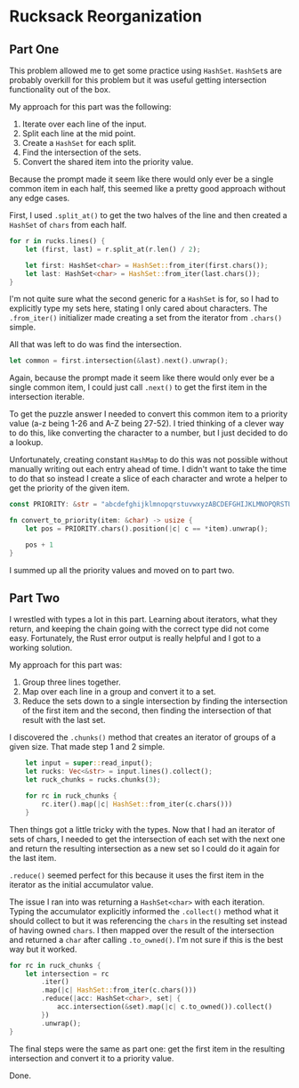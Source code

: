 # Rucksack Reorganization

## Part One

This problem allowed me to get some practice using `HashSet`. `HashSet`s are probably overkill for this problem but it was useful getting intersection functionality out of the box.

My approach for this part was the following:

1. Iterate over each line of the input.
2. Split each line at the mid point.
3. Create a `HashSet` for each split.
4. Find the intersection of the sets.
5. Convert the shared item into the priority value.

Because the prompt made it seem like there would only ever be a single common item in each half, this seemed like a pretty good approach without any edge cases.

First, I used `.split_at()` to get the two halves of the line and then created a `HashSet` of `chars` from each half.

```rust
for r in rucks.lines() {
    let (first, last) = r.split_at(r.len() / 2);

    let first: HashSet<char> = HashSet::from_iter(first.chars());
    let last: HashSet<char> = HashSet::from_iter(last.chars());
}
```

I'm not quite sure what the second generic for a `HashSet` is for, so I had to explicitly type my sets here, stating I only cared about characters. The `.from_iter()` initializer made creating a set from the iterator from `.chars()` simple.

All that was left to do was find the intersection.

```rust
let common = first.intersection(&last).next().unwrap();
```

Again, because the prompt made it seem like there would only ever be a single common item, I could just call `.next()` to get the first item in the intersection iterable.

To get the puzzle answer I needed to convert this common item to a priority value (a-z being 1-26 and A-Z being 27-52). I tried thinking of a clever way to do this, like converting the character to a number, but I just decided to do a lookup.

Unfortunately, creating constant `HashMap` to do this was not possible without manually writing out each entry ahead of time. I didn't want to take the time to do that so instead I create a slice of each character and wrote a helper to get the priority of the given item.

```rust
const PRIORITY: &str = "abcdefghijklmnopqrstuvwxyzABCDEFGHIJKLMNOPQRSTUVWXYZ";

fn convert_to_priority(item: &char) -> usize {
    let pos = PRIORITY.chars().position(|c| c == *item).unwrap();

    pos + 1
}
```

I summed up all the priority values and moved on to part two.

## Part Two

I wrestled with types a lot in this part. Learning about iterators, what they return, and keeping the chain going with the correct type did not come easy. Fortunately, the Rust error output is really helpful and I got to a working solution.

My approach for this part was:

1. Group three lines together.
2. Map over each line in a group and convert it to a set.
3. Reduce the sets down to a single intersection by finding the intersection of the first item and the second, then finding the intersection of that result with the last set.

I discovered the `.chunks()` method that creates an iterator of groups of a given size. That made step 1 and 2 simple.

```rust
    let input = super::read_input();
    let rucks: Vec<&str> = input.lines().collect();
    let ruck_chunks = rucks.chunks(3);

    for rc in ruck_chunks {
        rc.iter().map(|c| HashSet::from_iter(c.chars()))
    }
```

Then things got a little tricky with the types. Now that I had an iterator of sets of chars, I needed to get the intersection of each set with the next one and return the resulting intersection as a new set so I could do it again for the last item.

`.reduce()` seemed perfect for this because it uses the first item in the iterator as the initial accumulator value.

The issue I ran into was returning a `HashSet<char>` with each iteration. Typing the accumulator explicitly informed the `.collect()` method what it should collect to but it was referencing the `chars` in the resulting set instead of having owned `chars`. I then mapped over the result of the intersection and returned a `char` after calling `.to_owned()`. I'm not sure if this is the best way but it worked.

```rust
for rc in ruck_chunks {
    let intersection = rc
        .iter()
        .map(|c| HashSet::from_iter(c.chars()))
        .reduce(|acc: HashSet<char>, set| {
            acc.intersection(&set).map(|c| c.to_owned()).collect()
        })
        .unwrap();
}
```

The final steps were the same as part one: get the first item in the resulting intersection and convert it to a priority value.

Done.
